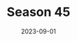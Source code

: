 ---
title: 'Season 45'
date: '2023-09-01'
params:
  season_image: /static/images/Season45/Survivor45.webp
  randomized_list_image: /static/images/Season45/Season45RandomList.jpg
  
  players:
    - player_name: Adam
      contestants:
        - contestant: Julie Alley
          eliminated: true
        - contestant: Bruce Perrault
          eliminated: true

    - player_name: Asia
      contestants:
        - contestant: Nicholas "Sifu" Alsup
          eliminated: true
        - contestant: Brandon Donlon
          eliminated: true

    - player_name: Cynthia
      contestants:
        - contestant: Sean Edwards
          eliminated: true
        - contestant: Janani "J. Maya" Krishnan-Jha
          eliminated: true

    - player_name: Dawson
      contestants:
        - contestant: Kellie Nalbandianr
          eliminated: true
        - contestant: Dee Valladares
          eliminated: false
          winner: true

    - player_name: Dylene
      contestants:
        - contestant: Hannah Rose
          eliminated: true
        - contestant: Austin Li Coon
          eliminated: true

    - player_name: Iona
      contestants:
        - contestant: Brandon "Brando" Meyer
          eliminated: true
        - contestant: Drew Basile
          eliminated: true

    - player_name: Kaylyn
      contestants:
        - contestant: Emily Flippen
          eliminated: true
        - contestant: Sabiyah Broderick
          eliminated: true

    - player_name: Randy
      contestants:
        - contestant: Kendra McQuarrie
          eliminated: true
        - contestant: Jake O'Kane
          eliminated: true

    - player_name: Unassigned!!!
      contestants:
        - contestant: Katurah Topps
          eliminated: true
        - contestant: Kaleb Gebrewold
          eliminated: true
---